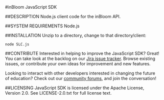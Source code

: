 #inBloom JavaScript SDK

##DESCRIPTION
Node.js client code for the inBloom API.

##SYSTEM REQUIREMENTS
Node.js

##INSTALLATION
Unzip to a directory, change to that directory/client:

	node SLC.js

##CONTRIBUTE
Interested in helping to improve the JavaScript SDK? Great! You can take look at the backlog on our [Jira issue tracker](https://support.inbloom.org "Jira"). Browse existing issues, or contribute your own ideas for improvement and new features.

Looking to interact with other developers interested in changing the future of education? Check out our [community forums](https://forums.inbloom.org/ "Forums"), and join the conversation!

##LICENSING
JavaScript SDK is licensed under the Apache License, Version 2.0. See LICENSE-2.0.txt for full license text.